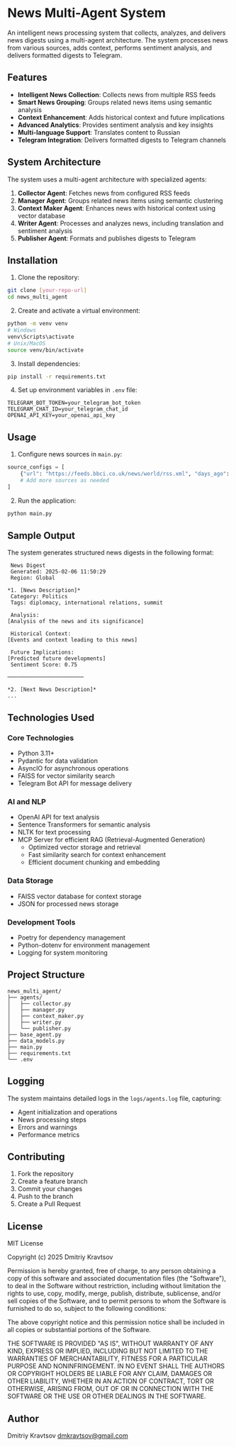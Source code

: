 # News Multi-Agent System

An intelligent news processing system that collects, analyzes, and delivers news digests using a multi-agent architecture. The system processes news from various sources, adds context, performs sentiment analysis, and delivers formatted digests to Telegram.

## Features

- **Intelligent News Collection**: Collects news from multiple RSS feeds
- **Smart News Grouping**: Groups related news items using semantic analysis
- **Context Enhancement**: Adds historical context and future implications
- **Advanced Analytics**: Provides sentiment analysis and key insights
- **Multi-language Support**: Translates content to Russian
- **Telegram Integration**: Delivers formatted digests to Telegram channels

## System Architecture

The system uses a multi-agent architecture with specialized agents:

1. **Collector Agent**: Fetches news from configured RSS feeds
2. **Manager Agent**: Groups related news items using semantic clustering
3. **Context Maker Agent**: Enhances news with historical context using vector database
4. **Writer Agent**: Processes and analyzes news, including translation and sentiment analysis
5. **Publisher Agent**: Formats and publishes digests to Telegram

## Installation

1. Clone the repository:
```bash
git clone [your-repo-url]
cd news_multi_agent
```

2. Create and activate a virtual environment:
```bash
python -m venv venv
# Windows
venv\Scripts\activate
# Unix/MacOS
source venv/bin/activate
```

3. Install dependencies:
```bash
pip install -r requirements.txt
```

4. Set up environment variables in `.env` file:
```env
TELEGRAM_BOT_TOKEN=your_telegram_bot_token
TELEGRAM_CHAT_ID=your_telegram_chat_id
OPENAI_API_KEY=your_openai_api_key
```

## Usage

1. Configure news sources in `main.py`:
```python
source_configs = [
    {"url": "https://feeds.bbci.co.uk/news/world/rss.xml", "days_ago": 0},
    # Add more sources as needed
]
```

2. Run the application:
```bash
python main.py
```

## Sample Output

The system generates structured news digests in the following format:

```
 News Digest
 Generated: 2025-02-06 11:50:29
 Region: Global

*1. [News Description]*
 Category: Politics
 Tags: diplomacy, international relations, summit

 Analysis:
[Analysis of the news and its significance]

 Historical Context:
[Events and context leading to this news]

 Future Implications:
[Predicted future developments]
 Sentiment Score: 0.75

────────────────────────

*2. [Next News Description]*
...
```

## Technologies Used

### Core Technologies
- Python 3.11+
- Pydantic for data validation
- AsyncIO for asynchronous operations
- FAISS for vector similarity search
- Telegram Bot API for message delivery

### AI and NLP
- OpenAI API for text analysis
- Sentence Transformers for semantic analysis
- NLTK for text processing
- MCP Server for efficient RAG (Retrieval-Augmented Generation)
  - Optimized vector storage and retrieval
  - Fast similarity search for context enhancement
  - Efficient document chunking and embedding

### Data Storage
- FAISS vector database for context storage
- JSON for processed news storage

### Development Tools
- Poetry for dependency management
- Python-dotenv for environment management
- Logging for system monitoring

## Project Structure

```
news_multi_agent/
├── agents/
│   ├── collector.py
│   ├── manager.py
│   ├── context_maker.py
│   ├── writer.py
│   └── publisher.py
├── base_agent.py
├── data_models.py
├── main.py
├── requirements.txt
└── .env
```

## Logging

The system maintains detailed logs in the `logs/agents.log` file, capturing:
- Agent initialization and operations
- News processing steps
- Errors and warnings
- Performance metrics

## Contributing

1. Fork the repository
2. Create a feature branch
3. Commit your changes
4. Push to the branch
5. Create a Pull Request

## License

MIT License

Copyright (c) 2025 Dmitriy Kravtsov

Permission is hereby granted, free of charge, to any person obtaining a copy
of this software and associated documentation files (the "Software"), to deal
in the Software without restriction, including without limitation the rights
to use, copy, modify, merge, publish, distribute, sublicense, and/or sell
copies of the Software, and to permit persons to whom the Software is
furnished to do so, subject to the following conditions:

The above copyright notice and this permission notice shall be included in all
copies or substantial portions of the Software.

THE SOFTWARE IS PROVIDED "AS IS", WITHOUT WARRANTY OF ANY KIND, EXPRESS OR
IMPLIED, INCLUDING BUT NOT LIMITED TO THE WARRANTIES OF MERCHANTABILITY,
FITNESS FOR A PARTICULAR PURPOSE AND NONINFRINGEMENT. IN NO EVENT SHALL THE
AUTHORS OR COPYRIGHT HOLDERS BE LIABLE FOR ANY CLAIM, DAMAGES OR OTHER
LIABILITY, WHETHER IN AN ACTION OF CONTRACT, TORT OR OTHERWISE, ARISING FROM,
OUT OF OR IN CONNECTION WITH THE SOFTWARE OR THE USE OR OTHER DEALINGS IN THE
SOFTWARE.

## Author

Dmitriy Kravtsov dmkravtsov@gmail.com
